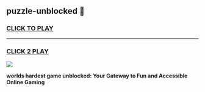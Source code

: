 
## puzzle-unblocked 👋
<h3>
<a href="https://premium.freeplayer.one?title=puzzle-unblocked&ref=14F">CLICK TO PLAY</a></h3>
<hr>

<h3>
<a href="https://premium.freeplayer.one?title=puzzle-unblocked&ref=14F">CLICK 2 PLAY</a>
  
</h3>

<a href="https://premium.freeplayer.one?title=puzzle-unblocked&ref=12F/"><img src="https://clearcache.store/games.png"></a>


**worlds hardest game unblocked: Your Gateway to Fun and Accessible Online Gaming**
